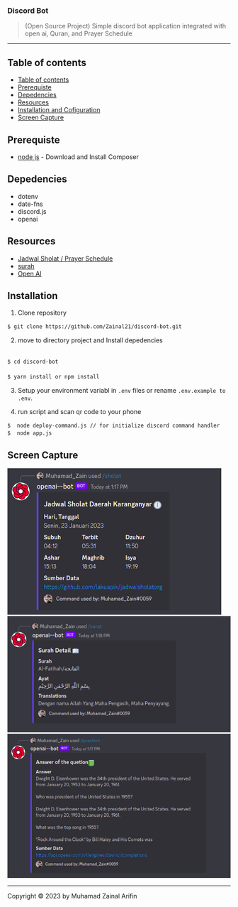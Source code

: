 ### Discord Bot

> (Open Source Project) Simple discord bot application integrated with open ai, Quran, and Prayer Schedule

---

## Table of contents

- [Table of contents](#table-of-contents)
- [Prerequiste](#prerequiste)
- [Depedencies](#depedencies)
- [Resources](#resources)
- [Installation and Cofiguration](#installation)
- [Screen Capture](#capture)

## Prerequiste

- [node js](https://nodejs.org/en/) - Download and Install Composer

## Depedencies

- dotenv
- date-fns
- discord.js
- openai

## Resources

- [Jadwal Sholat / Prayer Schedule](https://github.com/lakuapik/jadwalsholatorg)
- [surah](https://github.com/rioastamal/quran-json)
- [Open AI](https://beta.openai.com/docs/introduction)

## Installation

1. Clone repository

```bash
$ git clone https://github.com/Zainal21/discord-bot.git
```

2. move to directory project and Install depedencies

```bash

$ cd discord-bot

$ yarn install or npm install
```

3. Setup your environment variabl in `.env` files or rename `.env.example to .env`.

4. run script and scan qr code to your phone

```bash
$  node deploy-command.js // for initialize discord command handler
$  node app.js
```

## Screen Capture

![result](screen/image1.png)
![surah](screen/image3.png)
![result](screen/image2.png)

---

Copyright © 2023 by Muhamad Zainal Arifin
